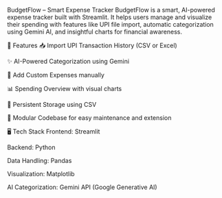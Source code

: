 BudgetFlow – Smart Expense Tracker
BudgetFlow is a smart, AI-powered expense tracker built with Streamlit. It helps users manage and visualize their spending with features like UPI file import, automatic categorization using Gemini AI, and insightful charts for financial awareness.

🚀 Features
📥 Import UPI Transaction History (CSV or Excel)

✨ AI-Powered Categorization using Gemini

📝 Add Custom Expenses manually

📊 Spending Overview with visual charts

💾 Persistent Storage using CSV

🧠 Modular Codebase for easy maintenance and extension

🖥️ Tech Stack
Frontend: Streamlit

Backend: Python

Data Handling: Pandas

Visualization: Matplotlib

AI Categorization: Gemini API (Google Generative AI)

